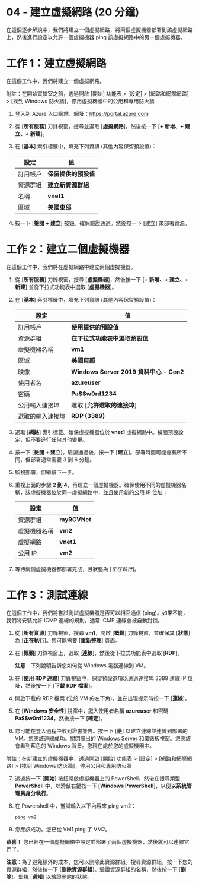 ﻿---
wts:
    title: '04 - 建立虛擬網路 (20 分鐘)'
    module: '模組 02 - 核心 Azure 服務 (工作負載)'
---
# 04 - 建立虛擬網路 (20 分鐘)

在這個逐步解說中，我們將建立一個虛擬網路，將兩個虛擬機器部署到該虛擬網路上，然後進行設定以允許一個虛擬機器 ping 該虛擬網路中的另一個虛擬機器。

# 工作 1：建立虛擬網路 

在這個工作中，我們將建立一個虛擬網路。 

附註：在開始實驗室之前，透過開啟 [開始] 功能表 > [設定] > [網路和網際網路] > [找到 Windows 防火牆]，停用虛擬機器中的公用和專用防火牆

1. 登入到 Azure 入口網站，網址：<a href="https://portal.azure.com" target="_blank"><span style="color: #0066cc;" color="#0066cc">https://portal.azure.com</span></a>

2. 從 [**所有服務**] 刀鋒視窗，搜尋並選取 [**虛擬網路**]，然後按一下 [**+ 新增、+ 建立、+ 新建**]。 

3. 在 [**基本**] 索引標籤中，填充下列資訊 (其他內容保留預設值)：

    | 設定 | 值 | 
    | --- | --- |
    | 訂用帳戶 | **保留提供的預設值** |
    | 資源群組 | **建立新資源群組** |
    | 名稱 | **vnet1** |
    | 區域 | **美國東部** |
    
   
4. 按一下 [**檢閱 + 建立**] 按鈕。確保驗證通過。然後按一下 [建立] 來部署資源。


# 工作 2：建立二個虛擬機器

在這個工作中，我們將在虛擬網路中建立兩個虛擬機器。 

1. 從 [**所有服務**] 刀鋒視窗，搜尋 [**虛擬機器**]，然後按一下 [**+ 新增、+ 建立、+ 新建**] 並從下拉式功能表中選取 [**虛擬機器**]。 

2. 在 [**基本**] 索引標籤中，填充下列資訊 (其他內容保留預設值)：

   | 設定 | 值 | 
   | --- | --- |
   | 訂用帳戶 | **使用提供的預設值** |
   | 資源群組 |  **在下拉式功能表中選取預設值** |
   | 虛擬機器名稱 | **vm1**|
   | 區域 | **美國東部** |
   | 映像 | **Windows Server 2019 資料中心 - Gen2** |
   | 使用者名| **azureuser** |
   | 密碼| **Pa$$w0rd1234** |
   | 公用輸入連接埠| 選取 [**允許選取的連接埠**]  |
   | 選取的輸入連接埠| **RDP (3389)** |
   

3. 選取 [**網路**] 索引標籤。確保虛擬機器位於 **vnet1** 虛擬網路中。檢閱預設設定，但不要進行任何其他變更。 

4. 按一下 [**檢閱 + 建立**]。驗證通過後，按一下 [**建立**]。部署時間可能會有所不同，但部署通常需要 3 到 6 分鐘。

5. 監視部署，但繼續下一步。 

6. 重複上面的步驟 **2 到 4**，再建立一個虛擬機器。確保使用不同的虛擬機器名稱，該虛擬機器位於同一虛擬網路中，並且使用新的公用 IP 位址：

    | 設定 | 值 |
    | --- | --- |
    | 資源群組 | **myRGVNet** |
    | 虛擬機器名稱 |  **vm2** |
    | 虛擬網路 | **vnet1** |
    | 公用 IP | **vm2** |

7. 等待兩個虛擬機器都部署完成，且狀態為 [*正在執行*]。

# 工作 3：測試連線 

在這個工作中，我們將嘗試測試虛擬機器是否可以相互通信 (ping)。如果不能，我們將安裝允許 ICMP 連線的規則。通常 ICMP 連線會被自動封锁。

1. 從 [**所有資源**] 刀鋒視窗，搜尋 **vm1**，開啟 [**概觀**] 刀鋒視窗，並確保其 [**狀態**] 為 [**正在執行**]。您可能需要 [**重新整理**] 頁面。

2. 在 [**概觀**] 刀鋒視窗上，選取 [**連線**]，然後從下拉式功能表中選取 [**RDP**]。

    **注意**：下列說明告訴您如何從 Windows 電腦連線到 VM。 

3. 在 [**使用 RDP 連線**] 刀鋒視窗中，保留預設選項以透過連接埠 3389 連線 IP 位址，然後按一下 [**下載 RDP 檔案**]。

4. 開啟下載的 RDP 檔案 (位於 VM 的左下角)，並在出現提示時按一下 [**連線**]。 

5. 在 [**Windows 安全性**] 視窗中，鍵入使用者名稱 **azureuser** 和密碼 **Pa$$w0rd1234**，然後按一下 [**確定**]。

6. 您可能在登入過程中收到證書警告。按一下 [**是**] 以建立連線並連線到部署的 VM。您應該連線成功。關閉彈出的 Windows Server 和儀錶板視窗。您應該會看到藍色的 Windows 背景。您現在處於您的虛擬機器中。

附註：在新建立的虛擬機器中，透過開啟 [開始] 功能表 > [設定] > [網路和網際網路] > [找到 Windows 防火牆]，停用公用和專用防火牆

7. 透過按一下 [**開始**] 按鈕開啟虛擬機器上的 PowerShell，然後在搜尋類型 **PowerShell** 中，以滑鼠右鍵按一下 [**Windows PowerShell**]，以便**以系統管理員身分執行**。

8. 在 Powershell 中，嘗試輸入以下內容來 ping vm2：

   ```PowerShell
   ping vm2
   ```

 9. 您應該成功。您已從 VM1 ping 了 VM2。


**恭喜！** 您已經在一個虛擬網絡中設定並部署了兩個虛擬機器，然後就可以連線它們了。

**注意**：為了避免額外的成本，您可以删除此資源群組。搜尋資源群組，按一下您的資源群組，然後按一下 [**删除資源群組**]。驗證資源群組的名稱，然後按一下 [**删除**]。監視 [**通知**] 以驗證删除的狀態。

